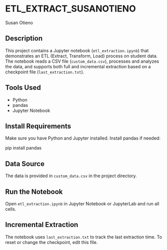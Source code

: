 # ETL_EXTRACT_SUSANOTIENO
Susan Otieno
## Description

This project contains a Jupyter notebook (`etl_extraction.ipynb`) that demonstrates an ETL (Extract, Transform, Load) process on student data. The notebook reads a CSV file (`custom_data.csv`), processes and analyzes the data, and supports both full and incremental extraction based on a checkpoint file (`last_extraction.txt`).

##  Tools Used

- Python
- pandas
- Jupyter Notebook
  
##  Install Requirements  
   Make sure you have Python and Jupyter installed. Install pandas if needed:
   
   pip install pandas
   

##  Data Source 
   The data is provided in `custom_data.csv` in the project directory.

##  Run the Notebook  
   Open `etl_extraction.ipynb` in Jupyter Notebook or JupyterLab and run all cells.

##  Incremental Extraction 
   The notebook uses `last_extraction.txt` to track the last extraction time. To reset or change the checkpoint, edit this file.
